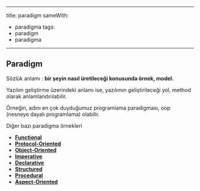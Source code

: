 
---
title: paradigm
sameWith:
- paradigma
tags:
- paradigm
- paradigma
---

## Paradigm

 
Sözlük anlamı : **bir şeyin nasıl üretileceği konusunda örnek, model.**

Yazılım geliştirme üzerindeki anlamı ise, yazılımın geliştirileceği yol, method olarak anlamlandırılabilir.

Örneğin, adını en çok duyduğumuz programlama paradigması, oop (nesneye dayalı programlama) olabilir.

Diğer bazı paradigma örnekleri

* [**Functional**](/functional)
* [**Protocol-Oriented**](/protocol-oriented-programming)
* [**Object-Oriented**](/oop)
* [**Imperative**](/imperative-programming)
* [**Declarative**](/declarative-programming)
* [**Structured**](/structured-programming)
* [**Procedural**](/procedural-programming)
* [**Aspect-Oriented**](/aspect-oriented)